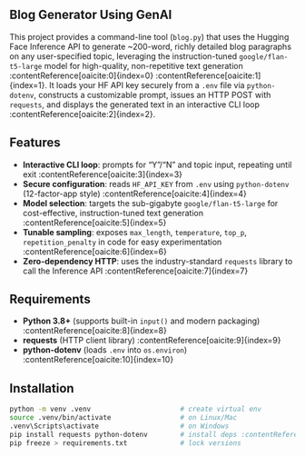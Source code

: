 ## Blog Generator Using GenAI 
This project provides a command-line tool (`blog.py`) that uses the Hugging Face Inference API to generate ~200-word, richly detailed blog paragraphs on any user-specified topic, leveraging the instruction-tuned `google/flan-t5-large` model for high-quality, non-repetitive text generation :contentReference[oaicite:0]{index=0} :contentReference[oaicite:1]{index=1}. It loads your HF API key securely from a `.env` file via `python-dotenv`, constructs a customizable prompt, issues an HTTP POST with `requests`, and displays the generated text in an interactive CLI loop :contentReference[oaicite:2]{index=2}.

## Features  
- **Interactive CLI loop**: prompts for “Y”/“N” and topic input, repeating until exit :contentReference[oaicite:3]{index=3}  
- **Secure configuration**: reads `HF_API_KEY` from `.env` using `python-dotenv` (12-factor-app style) :contentReference[oaicite:4]{index=4}  
- **Model selection**: targets the sub-gigabyte `google/flan-t5-large` for cost-effective, instruction-tuned text generation :contentReference[oaicite:5]{index=5}  
- **Tunable sampling**: exposes `max_length`, `temperature`, `top_p`, `repetition_penalty` in code for easy experimentation :contentReference[oaicite:6]{index=6}  
- **Zero-dependency HTTP**: uses the industry-standard `requests` library to call the Inference API :contentReference[oaicite:7]{index=7}  

## Requirements  
- **Python 3.8+** (supports built-in `input()` and modern packaging) :contentReference[oaicite:8]{index=8}  
- **requests** (HTTP client library) :contentReference[oaicite:9]{index=9}  
- **python-dotenv** (loads `.env` into `os.environ`) :contentReference[oaicite:10]{index=10}  

## Installation  
```bash
python -m venv .venv                      # create virtual env  
source .venv/bin/activate                 # on Linux/Mac  
.venv\Scripts\activate                    # on Windows  
pip install requests python-dotenv        # install deps :contentReference[oaicite:11]{index=11} :contentReference[oaicite:12]{index=12}  
pip freeze > requirements.txt             # lock versions  
